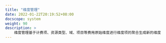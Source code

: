 ```yaml
---
title: "维度管理"
date: 2022-01-22T20:19:52+08:00
docscope: system
weight: 90
description: >
    维度管理基于计费项、资源类型、域、项目等费用原始维度进行维度项的聚合生成新的维度分析系统中的费用信息
---
```



